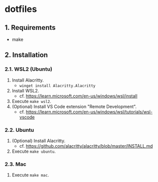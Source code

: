 # dotfiles

## 1. Requirements

- make

## 2. Installation

### 2.1. WSL2 (Ubuntu)

1. Install Alacritty.
    - `winget install Alacritty.Alacritty`
1. Install WSL2.
    - cf. <https://learn.microsoft.com/en-us/windows/wsl/install>
1. Execute `make wsl2`.
1. (Optional) Install VS Code extension "Remote Development".
    - cf. <https://learn.microsoft.com/en-us/windows/wsl/tutorials/wsl-vscode>

### 2.2. Ubuntu

1. (Optional) Install Alacritty.
    - cf. <https://github.com/alacritty/alacritty/blob/master/INSTALL.md>
1. Execute `make ubuntu`.

### 2.3. Mac

1. Execute `make mac`.
